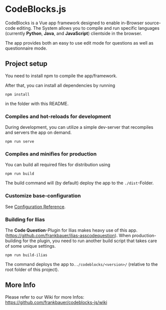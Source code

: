 # CodeBlocks.js
CodeBlocks is a Vue app framework designed to enable in-Browser source-code editing. The System allows you to compile and run specific languages (currently **Python**, **Java**, and **JavaScript**) clientside in the browser.

The app provides both an easy to use edit mode for questions as well as questionnaire mode.


## Project setup
You need to install npm to compile the app/framework. 

After that, you can install all dependencies by running
```
npm install
```
in the folder with this README.


### Compiles and hot-reloads for development
During development, you can utilize a simple dev-server that recompiles and servers the app on demand.
```
npm run serve
```

### Compiles and minifies for production
You can build all required files for distribution using
```
npm run build
```
The build command will (by default) deploy the app to the `./dist`-Folder.

### Customize base-configuration
See [Configuration Reference](https://cli.vuejs.org/config/).

### Building for Ilias
The **Code Question**-Plugin for Ilias makes heavy use of this app.(https://github.com/frankbauer/ilias-asscodequestion). When production-building for the plugin, you need to run another build script that takes care of some unique settings.

```
npm run build-ilias
```

The command deploys the app to`../codeblocks/<version>/` (relative to the root folder of this project).

## More Info
Please refer to our Wiki for more Infos:  https://github.com/frankbauer/codeblocks-js/wiki 
